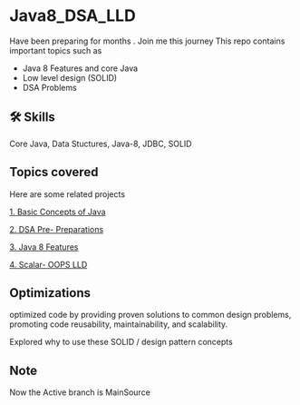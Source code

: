 # Java8_DSA_LLD

Have been preparing for months . Join me this journey
This repo contains important topics such as

- Java 8 Features and core Java
- Low level design (SOLID)
- DSA Problems

## 🛠 Skills

Core Java, Data Stuctures, Java-8, JDBC, SOLID

## Topics covered

Here are some related projects

[1. Basic Concepts of Java ](https://github.com/ApurvaTejani/Java8_DSA_LLD/tree/master/BasicJava_Concepts)

[2. DSA Pre- Preparations ](https://github.com/ApurvaTejani/Java8_DSA_LLD/tree/master/DSA_Pre_prep)

[3. Java 8 Features ](https://github.com/ApurvaTejani/Java8_DSA_LLD/tree/master/Java_8_Features)

[4. Scalar- OOPS LLD ](https://github.com/ApurvaTejani/Java8_DSA_LLD/tree/master/Scaler)

## Optimizations

optimized code by providing proven solutions to common design problems, promoting code reusability, maintainability, and scalability.

Explored why to use these SOLID / design pattern concepts

## Note

Now the Active branch is MainSource
